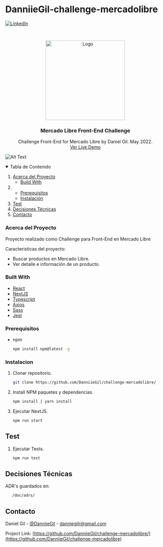 # DanniieGil-challenge-mercadolibre

[![LinkedIn][linkedin-shield]][linkedin-url]

<!-- PROJECT LOGO -->
<br />
<p align="center">
  <a href="https://www.mercadolibre.com.co/">
    <img src="https://http2.mlstatic.com/frontend-assets/ui-navigation/5.18.9/mercadolibre/logo__large_plus.png" alt="Logo" width="250" >
  </a>

  <h3 align="center">Mercado Libre Front-End Challenge</h3>

  <p align="center">
  Challenge Front-End for Mercado Libre by Daniel Gil. May 2022.
    <br />
    <a href="https://challenge-mercadolibre.vercel.app/">Ver Live Demo</a>
    <br />
 
  </p>
</p>

![Alt Text](https://media4.giphy.com/media/fRkTI5KxXQn6zcWFPE/giphy.gif?cid=790b76110fb2645ac8dbd36990a97ef08f619d45d64bc26d&rid=giphy.gif&ct=g)

<!-- TABLE OF CONTENTS -->
<details open="open">
  <summary>Tabla de Contenido</summary>
  <ol>
    <li>
      <a href="#about-the-project">Acerca del Proyecto</a>
      <ul>
        <li><a href="#built-with">Build With</a></li>
      </ul>
    </li>
    <li>
       <ul>
        <li><a href="#Prerequisitos">Prerequisitos</a></li>
        <li><a href="#Instalacion">Instalación</a></li>
      </ul>
    </li>
    <li><a href="#Test">Test</a></li>
     <li><a href="#Decisiones Técnicas">Decisiones Técnicas</a></li>
    <li><a href="#Contacto">Contacto</a></li>
  </ol>
</details>

### Acerca del Proyecto

Proyecto realizado como Challenge para Front-End en Mercado Libre

Caracteristicas del proyecto:

- Buscar productos en Mercado Libre.
- Ver detalle e información de un producto.

### Built With

- [React](https://es.reactjs.org/)
- [NextJS](https://nextjs.org/)
- [Typescript](https://www.typescriptlang.org/)
- [Axios](https://www.npmjs.com/package/axios)
- [Sass](https://www.npmjs.com/package/sass)
- [Jest](https://jestjs.io/)

### Prerequisitos

- npm
  ```sh
  npm install npm@latest -g
  ```

### Instalacion

1. Clonar repositorio.
   ```sh
   git clone https://github.com/DanniieGil/challenge-mercadolibre/
   ```
2. Install NPM paquetes y dependencias.
   ```sh
   npm install | yarn install
   ```
3. Ejecutar NextJS.
   ```sh
   npm run start
   ```

## Test

1. Ejecutar Tests.
   ```sh
   npm run test
   ```

## Decisiones Técnicas

ADR's guardados en:   
```sh
   /doc/adrs/
   ```

## Contacto

Daniel Gil - [@DanniieGil](https://twitter.com/DanniieGil) - danniegilr@gmail.com

Project Link: [https://github.com/DanniieGil/challenge-mercadolibre/](https://github.com/DanniieGil/challenge-mercadolibre)

<!-- https://www.markdownguide.org/basic-syntax/#reference-style-links -->

[linkedin-shield]: https://img.shields.io/badge/-LinkedIn-black.svg?style=for-the-badge&logo=linkedin&colorB=555
[linkedin-url]: https://linkedin.com/in/DanniieGil
